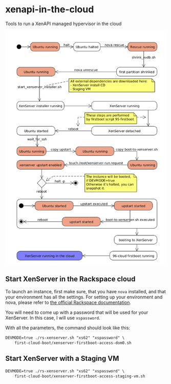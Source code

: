 xenapi-in-the-cloud
===================

Tools to run a XenAPI managed hypervisor in the cloud

![state diagram](doc/state_diagram.png)

## Start XenServer in the Rackspace cloud

To launch an instance, first make sure, that you have `nova` installed, and
that your environment has all the settings. For setting up your environment
and nova, please refer to [the official Rackspace documentation](http://docs.rackspace.com/servers/api/v2/cs-gettingstarted/content/section_gs_install_nova.html).

You will need to come up with a password that will be used for your XenServer.
In this case, I will use `xspassword`.

With all the parameters, the command should look like this:

    DEVMODE=true ./rs-xenserver.sh "xs62" "xspassword" \
        first-cloud-boot/xenserver-firstboot-access-dom0.sh

## Start XenServer with a Staging VM

    DEVMODE=true ./rs-xenserver.sh "xs62" "xspassword" \
        first-cloud-boot/xenserver-firstboot-access-staging-vm.sh
